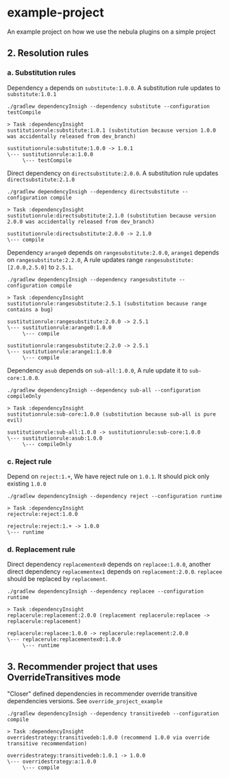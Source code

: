 # example-project
An example project on how we use the nebula plugins on a simple project

## 2. Resolution rules
### a. Substitution rules

Dependency `a` depends on `substitute:1.0.0`. A substitution rule updates to `substitute:1.0.1`

`./gradlew dependencyInsigh --dependency substitute --configuration testCompile`

```
> Task :dependencyInsight
sustitutionrule:substitute:1.0.1 (substitution because version 1.0.0 was accidentally released from dev_branch)

sustitutionrule:substitute:1.0.0 -> 1.0.1
\--- sustitutionrule:a:1.0.0
     \--- testCompile
```

Direct dependency on `directsubstitute:2.0.0`. A substitution rule updates `directsubstitute:2.1.0`

`./gradlew dependencyInsigh --dependency directsubstitute --configuration compile`

```
> Task :dependencyInsight
sustitutionrule:directsubstitute:2.1.0 (substitution because version 2.0.0 was accidentally released from dev_branch)

sustitutionrule:directsubstitute:2.0.0 -> 2.1.0
\--- compile
```  

Dependency `arange0` depends on `rangesubstitute:2.0.0`, `arange1` depends on `rangesubstitute:2.2.0`, A rule updates range `rangesubstitute:[2.0.0,2.5.0]` to `2.5.1`.

`./gradlew dependencyInsigh --dependency rangesubstitute --configuration compile`

```
> Task :dependencyInsight
sustitutionrule:rangesubstitute:2.5.1 (substitution because range contains a bug)

sustitutionrule:rangesubstitute:2.0.0 -> 2.5.1
\--- sustitutionrule:arange0:1.0.0
     \--- compile

sustitutionrule:rangesubstitute:2.2.0 -> 2.5.1
\--- sustitutionrule:arange1:1.0.0
     \--- compile
```

Dependency `asub` depends on `sub-all:1.0.0`, A rule update it to `sub-core:1.0.0`.

`./gradlew dependencyInsigh --dependency sub-all --configuration compileOnly`

```
> Task :dependencyInsight
sustitutionrule:sub-core:1.0.0 (substitution because sub-all is pure evil)

sustitutionrule:sub-all:1.0.0 -> sustitutionrule:sub-core:1.0.0
\--- sustitutionrule:asub:1.0.0
     \--- compileOnly
```

### c. Reject rule

Depend on `reject:1.+`, We have reject rule on `1.0.1`. It should pick only existing `1.0.0`

`./gradlew dependencyInsigh --dependency reject --configuration runtime`

```
> Task :dependencyInsight
rejectrule:reject:1.0.0

rejectrule:reject:1.+ -> 1.0.0
\--- runtime
```

### d. Replacement rule

Direct dependency `replacementex0` depends on `replacee:1.0.0`, another direct dependency `replacementex1` depends on `replacement:2.0.0`. `replacee` should be replaced by `replacement`.

`./gradlew dependencyInsigh --dependency replacee --configuration runtime`

```
> Task :dependencyInsight
replacerule:replacement:2.0.0 (replacement replacerule:replacee -> replacerule:replacement)

replacerule:replacee:1.0.0 -> replacerule:replacement:2.0.0
\--- replacerule:replacementex0:1.0.0
     \--- runtime
```

## 3. Recommender project that uses OverrideTransitives mode

"Closer" defined dependencies in recommender override transitive dependencies versions. See `override_project_example`

`./gradlew dependencyInsigh --dependency transitivedeb --configuration compile`

```
> Task :dependencyInsight
overridestrategy:transitivedeb:1.0.0 (recommend 1.0.0 via override transitive recommendation)

overridestrategy:transitivedeb:1.0.1 -> 1.0.0
\--- overridestrategy:a:1.0.0
     \--- compile
```